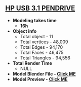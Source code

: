 <h2><a href="https://tahsin000.github.io/BLENDER_GAME_DEVELOPMENT/HP%20USB%203.1%20PENDRIVE/Assets/examples/webgl_loader_gltf_sheen.html">
HP USB 3.1 PENDRIVE</a></h2>
<ul>
<li><strong>Modeling takes time</strong>
<ul>
<li><strong>16h</strong></li>
</ul>
</li>
<li><strong>Object info</strong>
<ul>
<li>Total object - 11</li>
<li>Total vertices - 48,009</li>
<li>Total Edges - 94,170</li>
<li>Total Faces - 46,475</li>
<li>Total Triangles - 94,556</li>
</ul>
</li>
<li><strong>Total Render Time</strong><br />
<ul>
<li>NULL</li>
</ul>
</li>
<li><strong>Model Blender File - <a href="https://github.com/Tahsin000/BLENDER_GAME_DEVELOPMENT/blob/master/HP%20USB%203.1%20PENDRIVE/Assets/examples/models/blender/HP%20USB%203.1%20PENDRIVE.blend?raw=true">Click ME</a></strong></li>
<li><strong>Model Preview - <a href="https://tahsin000.github.io/BLENDER_GAME_DEVELOPMENT/HP%20USB%203.1%20PENDRIVE/Assets/examples/webgl_loader_gltf_sheen.html">Click ME</a></strong></li>
</ul>
<p>&nbsp;</p>
<p>&nbsp;</p>
